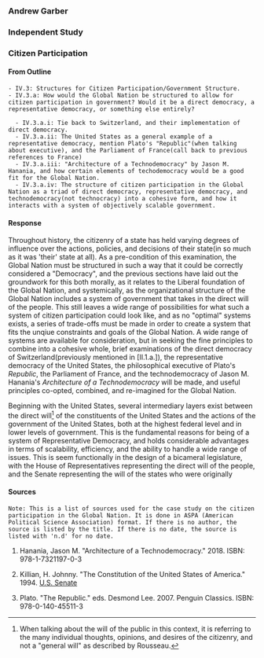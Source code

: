 ### Andrew Garber

### Independent Study

### Citizen Participation

#### From Outline

```
- IV.3: Structures for Citizen Participation/Government Structure.
- IV.3.a: How would the Global Nation be structured to allow for citizen participation in government? Would it be a direct democracy, a representative democracy, or something else entirely?

  - IV.3.a.i: Tie back to Switzerland, and their implementation of direct democracy.
  - IV.3.a.ii: The United States as a general example of a representative democracy, mention Plato's "Republic"(when talking about executive), and the Parliament of France(call back to previous references to France)
  - IV.3.a.iii: "Architecture of a Technodemocracy" by Jason M. Hanania, and how certain elements of techodemocracy would be a good fit for the Global Nation.
  - IV.3.a.iv: The structure of citizen participation in the Global Nation as a triad of direct democracy, representative democracy, and technodemocracy(not technocracy) into a cohesive form, and how it interacts with a system of objectively scalable government.

```

#### Response

Throughout history, the citizenry of a state has held varying degrees of influence over the actions, policies, and decisions of their state(in so much as it was 'their' state at all). As a pre-condition of this examination, the Global Nation must be structured in such a way that it could be correctly considered a "Democracy", and the previous sections have laid out the groundwork for this both morally, as it relates to the Liberal foundation of the Global Nation, and systemically, as the organizational structure of the Global Nation includes a system of government that takes in the direct will of the people. This still leaves a wide range of possibilities for what such a system of citizen participation could look like, and as no "optimal" systems exists, a series of trade-offs must be made in order to create a system that fits the unqiue constraints and goals of the Global Nation. A wide range of systems are available for consideration, but in seeking the fine principles to combine into a cohesive whole, brief examinations of the direct democracy of Switzerland(previously mentioned in [II.1.a.]), the representative democracy of the United States, the philosophical executive of Plato's _Republic_, the Parliament of France, and the technodemocracy of Jason M. Hanania's _Architecture of a Technodemocracy_ will be made, and useful principles co-opted, combined, and re-imagined for the Global Nation.

Beginning with the United States, several intermediary layers exist between the direct will[^1] of the constituents of the United States and the actions of the government of the United States, both at the highest federal level and in lower levels of government. This is the fundamental reasons for being of a system of Representative Democracy, and holds considerable advantages in terms of scalability, efficiency, and the ability to handle a wide range of issues. This is seem functionally in the design of a bicameral legislature, with the House of Representatives representing the direct will of the people, and the Senate representing the will of the states who were originally

[^1]: When talking about the will of the public in this context, it is referring to the many individual thoughts, opinions, and desires of the citizenry, and not a "general will" as described by Rousseau.

#### Sources

```
Note: This is a list of sources used for the case study on the citizen participation in the Global Nation. It is done in ASPA (American Political Science Association) format. If there is no author, the source is listed by the title. If there is no date, the source is listed with 'n.d' for no date.
```

1. Hanania, Jason M. "Architecture of a Technodemocracy." 2018. ISBN: 978-1-7321197-0-3
<!-- Because sources will be combined in all case studies, I am *not* re-inputting the same sources from the Switzerland case study, nor those for France -->

2. Killian, H. Johnny. "The Constitution of the United States of America." 1994. [U.S. Senate](https://www.senate.gov/civics/resources/pdf/US_Constitution-Senate_Publication_103-21.pdf)

3. Plato. "The Republic." eds. Desmond Lee. 2007. Penguin Classics. ISBN: 978-0-140-45511-3
